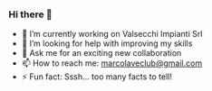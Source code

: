 ### Hi there 👋

- 🔭 I’m currently working on Valsecchi Impianti Srl
- 🤔 I’m looking for help with improving my skills
- 💬 Ask me for an exciting new collaboration 
- 📫 How to reach me: marcolaveclub@gmail.com
- ⚡ Fun fact: Sssh... too many facts to tell!
